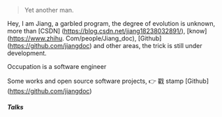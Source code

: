 

> Yet another man.


Hey, I am Jiang, a garbled program, the degree of evolution is unknown, more than [CSDN] (https://blog.csdn.net/jiang18238032891/), [know] (https://www.zhihu. Com/people/Jiang_doc), [Github] (https://github.com/jiangdoc) and other areas, the trick is still under development.

Occupation is a software engineer

Some works and open source software projects, 👉 戳 stamp [Github] (https://github.com/jiangdoc)


##### Talks





